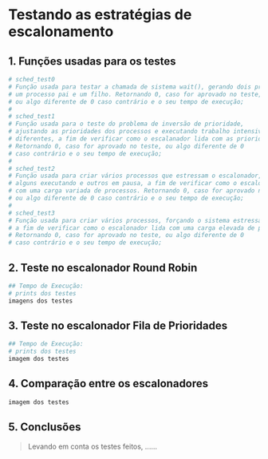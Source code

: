 # Testando as estratégias de escalonamento


## 1. Funções usadas para os testes

```bash
# sched_test0
# Função usada para testar a chamada de sistema wait(), gerando dois processos,
# um processo pai e um filho. Retornando 0, caso for aprovado no teste,
# ou algo diferente de 0 caso contrário e o seu tempo de execução;
#
# sched_test1
# Função usada para o teste do problema de inversão de prioridade,
# ajustando as prioridades dos processos e executando trabalho intensivo em processos
# diferentes, a fim de verificar como o escalanador lida com as prioridades dinâmicas.
# Retornando 0, caso for aprovado no teste, ou algo diferente de 0
# caso contrário e o seu tempo de execução;
#
# sched_test2
# Função usada para criar vários processos que estressam o escalonador,
# alguns executando e outros em pausa, a fim de verificar como o escalonador lida
# com uma carga variada de processos. Retornando 0, caso for aprovado no teste,
# ou algo diferente de 0 caso contrário e o seu tempo de execução;
#
# sched_test3
# Função usada para criar vários processos, forçando o sistema estressar o escalonador,
# a fim de verificar como o escalonador lida com uma carga elevada de processos.
# Retornando 0, caso for aprovado no teste, ou algo diferente de 0
# caso contrário e o seu tempo de execução;
```

## 2. Teste no escalonador Round Robin

```bash
## Tempo de Execução: 
# prints dos testes
imagens dos testes
```

## 3. Teste no escalonador Fila de Prioridades

```bash
## Tempo de Execução:
# prints dos testes
imagem dos testes
```

## 4. Comparação entre os escalonadores

```bash
imagem dos testes
```

## 5. Conclusões 

> Levando em conta os testes feitos, ......

